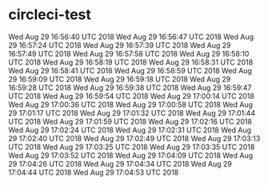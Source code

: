 # circleci-test
Wed Aug 29 16:56:40 UTC 2018
Wed Aug 29 16:56:47 UTC 2018
Wed Aug 29 16:57:24 UTC 2018
Wed Aug 29 16:57:39 UTC 2018
Wed Aug 29 16:57:49 UTC 2018
Wed Aug 29 16:57:58 UTC 2018
Wed Aug 29 16:58:10 UTC 2018
Wed Aug 29 16:58:19 UTC 2018
Wed Aug 29 16:58:31 UTC 2018
Wed Aug 29 16:58:41 UTC 2018
Wed Aug 29 16:58:59 UTC 2018
Wed Aug 29 16:59:09 UTC 2018
Wed Aug 29 16:59:18 UTC 2018
Wed Aug 29 16:59:28 UTC 2018
Wed Aug 29 16:59:38 UTC 2018
Wed Aug 29 16:59:47 UTC 2018
Wed Aug 29 16:59:54 UTC 2018
Wed Aug 29 17:00:14 UTC 2018
Wed Aug 29 17:00:36 UTC 2018
Wed Aug 29 17:00:58 UTC 2018
Wed Aug 29 17:01:17 UTC 2018
Wed Aug 29 17:01:32 UTC 2018
Wed Aug 29 17:01:44 UTC 2018
Wed Aug 29 17:01:59 UTC 2018
Wed Aug 29 17:02:16 UTC 2018
Wed Aug 29 17:02:24 UTC 2018
Wed Aug 29 17:02:31 UTC 2018
Wed Aug 29 17:02:40 UTC 2018
Wed Aug 29 17:02:49 UTC 2018
Wed Aug 29 17:03:13 UTC 2018
Wed Aug 29 17:03:25 UTC 2018
Wed Aug 29 17:03:35 UTC 2018
Wed Aug 29 17:03:52 UTC 2018
Wed Aug 29 17:04:09 UTC 2018
Wed Aug 29 17:04:26 UTC 2018
Wed Aug 29 17:04:34 UTC 2018
Wed Aug 29 17:04:44 UTC 2018
Wed Aug 29 17:04:53 UTC 2018
